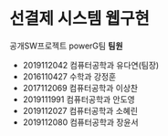 # 선결제 시스템 웹구현
공개SW프로젝트 powerG팀
**팀원**
- 2019112042 컴퓨터공학과 유다연(팀장)
- 2016110427 수학과 강정훈
- 2017112069 컴퓨터공학과 이상찬
- 2019111991 컴퓨터공학과 안도영
- 2019112027 컴퓨터공학과 소혜린
- 2019112080 컴퓨터공학과 장윤서
